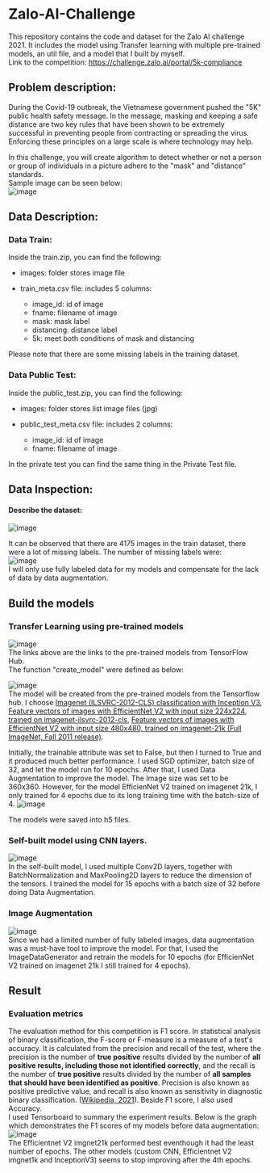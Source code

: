 # Zalo-AI-Challenge
This repository contains the code and dataset for the Zalo AI challenge 2021. It includes the model using Transfer learning with multiple pre-trained models, an util file, and a model that I built by myself.  
Link to the competition: https://challenge.zalo.ai/portal/5k-compliance  

## Problem description: 

During the Covid-19 outbreak, the Vietnamese government pushed the "5K" public health safety message. In the message, masking and keeping a safe distance are two key rules that have been shown to be extremely successful in preventing people from contracting or spreading the virus. Enforcing these principles on a large scale is where technology may help.

In this challenge, you will create algorithm to detect whether or not a person or group of individuals in a picture adhere to the "mask" and "distance" standards.  
Sample image can be seen below:  
![image](https://user-images.githubusercontent.com/68081679/146218442-53338413-c022-4d2a-8e8e-e9951780514e.png)  

## Data Description:  

### Data Train:  

Inside the train.zip, you can find the following:  

* images: folder stores image file  

* train_meta.csv file: includes 5 columns:  

    * image_id: id of image  
    * fname: filename of image  
    * mask: mask label  
    * distancing: distance label  
    * 5k: meet both conditions of mask and distancing  
 
Please note that there are some missing labels in the training dataset.   

### Data Public Test:  

Inside the public_test.zip, you can find the following:  

* images: folder stores list image files (jpg)  

* public_test_meta.csv file: includes 2 columns:  

    * image_id: id of image  
    * fname: filename of image  

In the private test you can find the same thing in the Private Test file.   

## Data Inspection: 

#### Describe the dataset:  

![image](https://user-images.githubusercontent.com/68081679/146222605-5db362e7-f86f-436c-94b8-fab25c2c7bf0.png)  

It can be observed that there are 4175 images in the train dataset, there were a lot of missing labels. The number of missing labels were:  
![image](https://user-images.githubusercontent.com/68081679/146226304-e4e0286b-d52c-42f6-b30b-8e7a23d9b8f4.png)  
I will only use fully labeled data for my models and compensate for the lack of data by data augmentation.  

## Build the models 

### Transfer Learning using pre-trained models  

![image](https://user-images.githubusercontent.com/68081679/147751374-4e7f262f-29f2-4e8d-90e3-cd81738f1f14.png)  
The links above are the links to the pre-trained models from TensorFlow Hub.    
The function "create_model" were defined as below:  

![image](https://user-images.githubusercontent.com/68081679/147783920-6869afb0-0f38-4998-8227-ef349873cca1.png)  
The model will be created from the pre-trained models from the Tensorflow hub. I choose [Imagenet (ILSVRC-2012-CLS) classification with Inception V3](https://tfhub.dev/google/imagenet/inception_v3/classification/5), [Feature vectors of images with EfficientNet V2 with input size 224x224, trained on imagenet-ilsvrc-2012-cls](https://tfhub.dev/google/imagenet/efficientnet_v2_imagenet1k_b0/feature_vector/2), [Feature vectors of images with EfficientNet V2 with input size 480x480, trained on imagenet-21k (Full ImageNet, Fall 2011 release)](https://tfhub.dev/google/imagenet/efficientnet_v2_imagenet21k_l/feature_vector/2).  

Initially, the trainable attribute was set to False, but then I turned to True and it produced much better performance. I used SGD optimizer, batch size of 32, and let the model run for 10 epochs. After that, I used Data Augmentation to improve the model. The Image size was set to be 360x360. However, for the model EfficienNet V2 trained on imagenet 21k, I only trained for 4 epochs due to its long training time with the batch-size of 4. 
![image](https://user-images.githubusercontent.com/68081679/147784591-c94fadc4-9a1f-4c02-b45d-4ace45da3154.png)  

The models were saved into h5 files. 

### Self-built model using CNN layers.
![image](https://user-images.githubusercontent.com/68081679/147785354-ddca6c5a-bb62-44b2-bd7c-88e759df7f53.png)  
In the self-built model, I used multiple Conv2D layers, together with BatchNormalization and MaxPooling2D layers to reduce the dimension of the tensors. I trained the model for 15 epochs with a batch size of 32 before doing Data Augmentation. 

### Image Augmentation

![image](https://user-images.githubusercontent.com/68081679/147786155-b7486cee-56b4-467b-99b2-3ea9caf0e9ec.png)  
Since we had a limited number of fully labeled images, data augmentation was a must-have tool to improve the model. For that, I used the ImageDataGenerator and retrain the models for 10 epochs (for EfficienNet V2 trained on imagenet 21k I still trained for 4 epochs). 

## Result

### Evaluation metrics

The evaluation method for this competition is F1 score. In statistical analysis of binary classification, the F-score or F-measure is a measure of a test's accuracy. It is calculated from the precision and recall of the test, where the precision is the number of **true positive** results divided by the number of **all positive results, including those not identified correctly**, and the recall is the number of **true positive** results divided by the number of **all samples that should have been identified as positive**. Precision is also known as positive predictive value, and recall is also known as sensitivity in diagnostic binary classification. ([Wikipedia, 2021](https://en.wikipedia.org/wiki/F-score)). Beside F1 score, I also used Accuracy.   
I used Tensorboard to summary the experiment results. Below is the graph which demonstrates the F1 scores of my models before data augmentation:  
![image](https://user-images.githubusercontent.com/68081679/148650479-942a31c1-a6ff-4a00-8a65-22248b0ece6d.png)  
The Efficientnet V2 imgnet21k performed best eventhough it had the least number of epochs. The other models (custom CNN, Efficientnet V2 imgnet1k and InceptionV3) seems to stop improving after the 4th epochs. 








